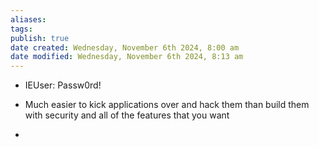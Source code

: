 ```yaml
---
aliases: 
tags: 
publish: true
date created: Wednesday, November 6th 2024, 8:00 am
date modified: Wednesday, November 6th 2024, 8:13 am
---
```


- IEUser: Passw0rd!

- Much easier to kick applications over and hack them than build them with security and all of the features that you want

- 